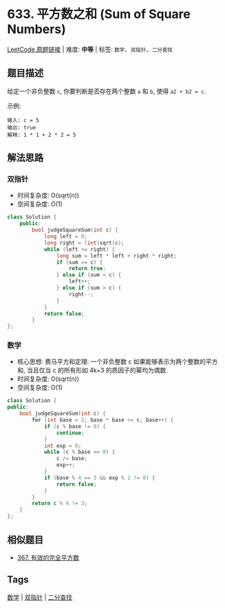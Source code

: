 # 633. 平方数之和 (Sum of Square Numbers)

[LeetCode 原题链接](https://leetcode.cn/problems/sum-of-square-numbers/) | 难度: **中等** | 标签: `数学`、`双指针`、`二分查找`

## 题目描述

给定一个非负整数 `c`, 你要判断是否存在两个整数 `a` 和 `b`, 使得 `a2 + b2 = c`.

示例:

```plaintext
输入: c = 5
输出: true
解释: 1 * 1 + 2 * 2 = 5
```

## 解法思路

### 双指针

- 时间复杂度: O(sqrt(n))
- 空间复杂度: O(1)

```cpp
class Solution {
    public:
        bool judgeSquareSum(int c) {
            long left = 0;
            long right = (int)sqrt(c);
            while (left <= right) {
                long sum = left * left + right * right;
                if (sum == c) {
                    return true;
                } else if (sum < c) {
                    left++;
                } else if (sum > c) {
                    right--;
                }
            }
            return false;
        }
};
```

### 数学

- 核心思想: 费马平方和定理: 一个非负整数 c 如果能够表示为两个整数的平方和, 当且仅当 c 的所有形如 4k+3 的质因子的幂均为偶数.
- 时间复杂度: O(sqrt(n))
- 空间复杂度: O(1)

```cpp
class Solution {
public:
    bool judgeSquareSum(int c) {
        for (int base = 2; base * base <= c; base++) {
            if (c % base != 0) {
                continue;
            }
            int exp = 0;
            while (c % base == 0) {
                c /= base;
                exp++;
            }
            if (base % 4 == 3 && exp % 2 != 0) {
                return false;
            }
        }
        return c % 4 != 3;
    }
};
```

## 相似题目

- [367. 有效的完全平方数](https://leetcode.cn/problems/valid-perfect-square/)

## Tags

[数学](/tags/math.md) | [双指针](/tags/two-pointers.md) | [二分查找](/tags/binary-search.md)
